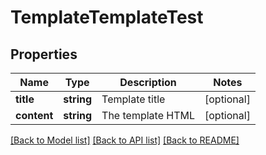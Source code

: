 # TemplateTemplateTest

## Properties
Name | Type | Description | Notes
------------ | ------------- | ------------- | -------------
**title** | **string** | Template title | [optional] 
**content** | **string** | The template HTML | [optional] 

[[Back to Model list]](../../README.md#documentation-for-models) [[Back to API list]](../../README.md#documentation-for-api-endpoints) [[Back to README]](../../README.md)

